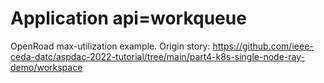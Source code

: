 # Application api=workqueue

OpenRoad max-utilization example. Origin story:
https://github.com/ieee-ceda-datc/aspdac-2022-tutorial/tree/main/part4-k8s-single-node-ray-demo/workspace
